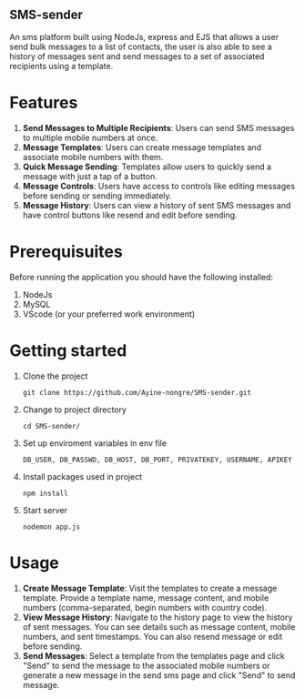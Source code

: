 ## SMS-sender
An sms platform built using NodeJs, express and EJS that allows a user send bulk messages to a list of contacts, the user is also able to see a history of messages sent and send messages to a set of associated recipients using a template. 

# Features
1. <strong>Send Messages to Multiple Recipients</strong>: Users can send SMS messages to multiple mobile numbers at once.
2. <strong>Message Templates</strong>: Users can create message templates and associate mobile numbers with them.
3. <strong>Quick Message Sending</strong>: Templates allow users to quickly send a message with just a tap of a button.
4. <strong>Message Controls</strong>: Users have access to controls like editing messages before sending or sending immediately.
5. <strong>Message History</strong>: Users can view a history of sent SMS messages and have control buttons like resend and edit before sending.

# Prerequisuites
Before running the application you should have the following installed:
1. NodeJs
2. MySQL
3. VScode (or your preferred work environment)

# Getting started
1. Clone the project
 
   ```
   git clone https://github.com/Ayine-nongre/SMS-sender.git
   ```
2. Change to project directory

    ```
    cd SMS-sender/
    ```
3. Set up enviroment variables in env file

   ```
   DB_USER, DB_PASSWD, DB_HOST, DB_PORT, PRIVATEKEY, USERNAME, APIKEY
   ```
4. Install packages used in project

   ```
   npm install
   ```
5. Start server

    ```
    nodemon app.js
    ```

# Usage
1. <strong>Create Message Template</strong>: Visit the templates to create a message template. Provide a template name, message content, and mobile numbers (comma-separated, begin numbers with country code).
2. <strong>View Message History</strong>: Navigate to the history page to view the history of sent messages. You can see details such as message content, mobile numbers, and sent timestamps. You can also resend message or edit before sending.
3. <strong>Send Messages</strong>: Select a template from the templates page and click "Send" to send the message to the associated mobile numbers or generate a new message in the send sms page and click "Send" to send message.
